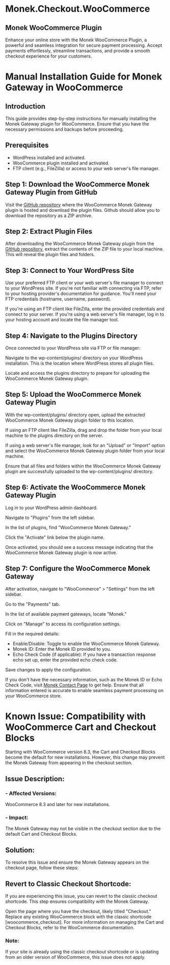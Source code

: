 # Monek.Checkout.WooCommerce
## Monek WooCommerce Plugin

Enhance your online store with the Monek WooCommerce Plugin, a powerful and seamless integration for secure payment processing. Accept payments effortlessly, streamline transactions, and provide a smooth checkout experience for your customers.

# Manual Installation Guide for Monek Gateway in WooCommerce

## Introduction
This guide provides step-by-step instructions for manually installing the Monek Gateway plugin for WooCommerce. Ensure that you have the necessary permissions and backups before proceeding.

## Prerequisites
- WordPress installed and activated.
- WooCommerce plugin installed and activated.
- FTP client (e.g., FileZilla) or access to your web server's file manager.

## Step 1: Download the WooCommerce Monek Gateway Plugin from GitHub
Visit the [GitHub repository](https://github.com/monek-ltd/Monek.Checkout.WooCommerce/) where the WooCommerce Monek Gateway plugin is hosted and download the plugin files. Github should allow you to download the repository as a ZIP archive.


## Step 2: Extract Plugin Files
After downloading the WooCommerce Monek Gateway plugin from the [GitHub repository](https://github.com/monek-ltd/Monek.Checkout.WooCommerce/), extract the contents of the ZIP file to your local machine. This will reveal the plugin files and folders.


## Step 3: Connect to Your WordPress Site
Use your preferred FTP client or your web server's file manager to connect to your WordPress site. If you're not familiar with connecting via FTP, refer to your hosting provider's documentation for guidance. You'll need your FTP credentials (hostname, username, password).

If you're using an FTP client like FileZilla, enter the provided credentials and connect to your server. If you're using a web server's file manager, log in to your hosting account and locate the file manager tool.


## Step 4: Navigate to the Plugins Directory
Once connected to your WordPress site via FTP or file manager:

Navigate to the wp-content/plugins/ directory on your WordPress installation. This is the location where WordPress stores all plugin files.

Locate and access the plugins directory to prepare for uploading the WooCommerce Monek Gateway plugin.


## Step 5: Upload the WooCommerce Monek Gateway Plugin
With the wp-content/plugins/ directory open, upload the extracted WooCommerce Monek Gateway plugin folder to this location.

If using an FTP client like FileZilla, drag and drop the folder from your local machine to the plugins directory on the server.

If using a web server's file manager, look for an "Upload" or "Import" option and select the WooCommerce Monek Gateway plugin folder from your local machine.

Ensure that all files and folders within the WooCommerce Monek Gateway plugin are successfully uploaded to the wp-content/plugins/ directory.



## Step 6: Activate the WooCommerce Monek Gateway Plugin
Log in to your WordPress admin dashboard.

Navigate to "Plugins" from the left sidebar.

In the list of plugins, find "WooCommerce Monek Gateway."

Click the "Activate" link below the plugin name.


Once activated, you should see a success message indicating that the WooCommerce Monek Gateway plugin is now active.


## Step 7: Configure the WooCommerce Monek Gateway
After activation, navigate to "WooCommerce" > "Settings" from the left sidebar.

Go to the "Payments" tab.

In the list of available payment gateways, locate "Monek."

Click on "Manage" to access its configuration settings.

Fill in the required details:
- Enable/Disable: Toggle to enable the WooCommerce Monek Gateway.
- Monek ID: Enter the Monek ID provided to you.
- Echo Check Code (if applicable): If you have a transaction response echo set up, enter the provided echo check code.

Save changes to apply the configuration.

If you don't have the necessary information, such as the Monek ID or Echo Check Code, visit [Monek Contact Page](https://monek.com/contact) to get help. Ensure that all information entered is accurate to enable seamless payment processing on your WooCommerce store.


# Known Issue: Compatibility with WooCommerce Cart and Checkout Blocks
Starting with WooCommerce version 8.3, the Cart and Checkout Blocks become the default for new installations. However, this change may prevent the Monek Gateway from appearing in the checkout section.

## Issue Description:
### - Affected Versions: 
WooCommerce 8.3 and later for new installations.
### - Impact: 
The Monek Gateway may not be visible in the checkout section due to the default Cart and Checkout Blocks.
## Solution:
To resolve this issue and ensure the Monek Gateway appears on the checkout page, follow these steps:

## Revert to Classic Checkout Shortcode:

If you are experiencing this issue, you can revert to the classic checkout shortcode. This step ensures compatibility with the Monek Gateway.

Open the page where you have the checkout, likely titled "Checkout."
Replace any existing WooCommerce block with the classic shortcode [woocommerce_checkout].
For more information on managing the Cart and Checkout Blocks, refer to the WooCommerce documentation.

### Note: 
If your site is already using the classic checkout shortcode or is updating from an older version of WooCommerce, this issue does not apply.
